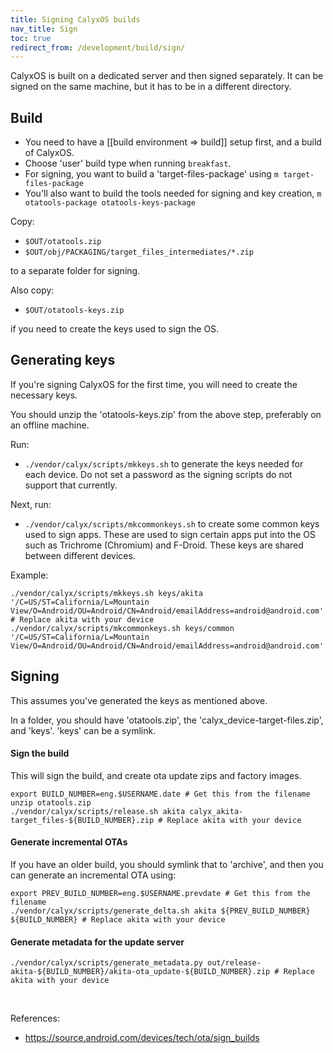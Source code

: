 ```yaml
---
title: Signing CalyxOS builds
nav_title: Sign
toc: true
redirect_from: /development/build/sign/
---
```


CalyxOS is built on a dedicated server and then signed separately. It can be signed on the same machine, but it has to be in a different directory.

## Build

* You need to have a [[build environment => build]] setup first, and a build of CalyxOS.
* Choose 'user' build type when running `breakfast`.
* For signing, you want to build a 'target-files-package' using `m target-files-package`
* You'll also want to build the tools needed for signing and key creation, `m otatools-package otatools-keys-package`

Copy:
* `$OUT/otatools.zip`
* `$OUT/obj/PACKAGING/target_files_intermediates/*.zip`

to a separate folder for signing.

Also copy:
* `$OUT/otatools-keys.zip`

if you need to create the keys used to sign the OS.

## Generating keys

If you're signing CalyxOS for the first time, you will need to create the necessary keys.

You should unzip the 'otatools-keys.zip' from the above step, preferably on an offline machine.

Run:
* `./vendor/calyx/scripts/mkkeys.sh` to generate the keys needed for each device. Do not set a password as the signing scripts do not support that currently.

Next, run:
* `./vendor/calyx/scripts/mkcommonkeys.sh` to create some common keys used to sign apps. These are used to sign certain apps put into the OS such as Trichrome (Chromium) and F-Droid. These keys are shared between different devices.

Example:

```shell
./vendor/calyx/scripts/mkkeys.sh keys/akita '/C=US/ST=California/L=Mountain View/O=Android/OU=Android/CN=Android/emailAddress=android@android.com' # Replace akita with your device
./vendor/calyx/scripts/mkcommonkeys.sh keys/common '/C=US/ST=California/L=Mountain View/O=Android/OU=Android/CN=Android/emailAddress=android@android.com'
```

## Signing

This assumes you've generated the keys as mentioned above.

In a folder, you should have 'otatools.zip', the 'calyx_device-target-files.zip', and 'keys'. 'keys' can be a symlink.

#### Sign the build
This will sign the build, and create ota update zips and factory images.

```shell
export BUILD_NUMBER=eng.$USERNAME.date # Get this from the filename
unzip otatools.zip
./vendor/calyx/scripts/release.sh akita calyx_akita-target_files-${BUILD_NUMBER}.zip # Replace akita with your device
```

#### Generate incremental OTAs
If you have an older build, you should symlink that to 'archive', and then you can generate an incremental OTA using:

```shell
export PREV_BUILD_NUMBER=eng.$USERNAME.prevdate # Get this from the filename
./vendor/calyx/scripts/generate_delta.sh akita ${PREV_BUILD_NUMBER} ${BUILD_NUMBER} # Replace akita with your device
```

#### Generate metadata for the update server

```shell
./vendor/calyx/scripts/generate_metadata.py out/release-akita-${BUILD_NUMBER}/akita-ota_update-${BUILD_NUMBER}.zip # Replace akita with your device
```

<br />

References:
* <https://source.android.com/devices/tech/ota/sign_builds>
